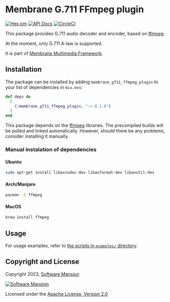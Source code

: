 # Membrane G.711 FFmpeg plugin

[![Hex.pm](https://img.shields.io/hexpm/v/membrane_g711_ffmpeg_plugin.svg)](https://hex.pm/packages/membrane_g711_ffmpeg_plugin)
[![API Docs](https://img.shields.io/badge/api-docs-yellow.svg?style=flat)](https://hexdocs.pm/membrane_g711_ffmpeg_plugin)
[![CircleCI](https://circleci.com/gh/jellyfish-dev/membrane_g711_ffmpeg_plugin.svg?style=svg)](https://circleci.com/gh/jellyfish-dev/membrane_g711_ffmpeg_plugin)

This package provides G.711 audio decoder and encoder, based on [ffmpeg](https://www.ffmpeg.org).

At the moment, only G.711 A-law is supported.

It is part of [Membrane Multimedia Framework](https://membrane.stream).

## Installation

The package can be installed by adding `membrane_g711_ffmpeg_plugin` to your list of dependencies in `mix.exs`:

```elixir
def deps do
  [
    {:membrane_g711_ffmpeg_plugin, "~> 0.1.0"}
  ]
end
```

This package depends on the [ffmpeg](https://www.ffmpeg.org) libraries. The precompiled builds will be pulled and linked automatically. However, should there be any problems, consider installing it manually.

### Manual instalation of dependencies
#### Ubuntu

```bash
sudo apt-get install libavcodec-dev libavformat-dev libavutil-dev
```

#### Arch/Manjaro

```bash
pacman -S ffmpeg
```

#### MacOS

```bash
brew install ffmpeg
```

## Usage

For usage examples, refer to [the scripts in `examples/` directory](https://github.com/jellyfish-dev/membrane_g711_ffmpeg_plugin/tree/main/examples/).

## Copyright and License

Copyright 2023, [Software Mansion](https://swmansion.com/?utm_source=git&utm_medium=readme&utm_campaign=membrane_template_plugin)

[![Software Mansion](https://logo.swmansion.com/logo?color=white&variant=desktop&width=200&tag=membrane-github)](https://swmansion.com/?utm_source=git&utm_medium=readme&utm_campaign=membrane_template_plugin)

Licensed under the [Apache License, Version 2.0](LICENSE)
